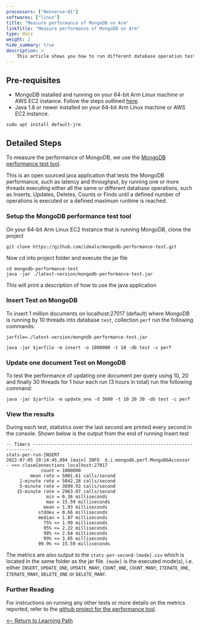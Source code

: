 ```yaml
---
processors: ["Neoverse-N1"]
softwares: ["linux"]
title: "Measure performance of MongoDB on Arm"
linkTitle: "Measure performance of MongoDB on Arm"
type: docs
weight: 2
hide_summary: true
description: >
    This article shows you how to run different database operation tests and measure MongoDB performance, such as latency and throughput on your 64-bit Arm machine.
---
```


## Pre-requisites

* MongoDB installed and running on your 64-bit Arm Linux machine or AWS EC2 instance. Follow the steps outlined [here](/cloud/mongodb/mongodb).
* Java 1.8 or newer installed on your 64-bit Arm Linux machine or AWS EC2 instance.
```console
sudo apt install default-jre
```

## Detailed Steps

To measure the performance of MongoDB, we use the [MongoDB performance test tool](https://github.com/idealo/mongodb-performance-test).

This is an open sourced java application that tests the MongoDB performance, such as latency and throughput, by running one or more threads executing either all the same or different database operations, such as Inserts, Updates, Deletes, Counts or Finds until a defined number of operations is executed or a defined maximum runtime is reached.

### Setup the MongoDB performance test tool

On your 64-bit Arm Linux EC2 Instance that is running MongoDB, clone the project

```console
git clone https://github.com/idealo/mongodb-performance-test.git

```

Now cd into project folder and execute the jar file

```console
cd mongodb-performance-test
java -jar ./latest-version/mongodb-performance-test.jar

```
This will print a description of how to use the java application


### Insert Test on MongoDB

To insert 1 million documents on localhost:27017 (default) where MongoDB is running by 10 threads into database `test`, collection `perf` run the following commands:

```console
jarfile=./latest-version/mongodb-performance-test.jar

java -jar $jarfile -m insert -o 1000000 -t 10 -db test -c perf

```


### Update one document Test on MongoDB

To test the performance of updating one document per query using 10, 20 and finally 30 threads for 1 hour each run (3 hours in total) run the following command:

```console
java -jar $jarfile -m update_one -d 3600 -t 10 20 30 -db test -c perf
```

### View the results

During each test, statistics over the last second are printed every second in the console. Shown below is the output from the end of running Insert test

```
-- Timers ----------------------------------------------------------------------
stats-per-run-INSERT
2022-07-05 19:14:45,894 [main] INFO  d.i.mongodb.perf.MongoDbAccessor - <<< closeConnections localhost:27017
             count = 1000000
         mean rate = 5001.61 calls/second
     1-minute rate = 5042.28 calls/second
     5-minute rate = 3699.92 calls/second
    15-minute rate = 2963.07 calls/second
               min = 0.36 milliseconds
               max = 15.59 milliseconds
              mean = 1.93 milliseconds
            stddev = 0.66 milliseconds
            median = 1.87 milliseconds
              75% <= 1.99 milliseconds
              95% <= 2.22 milliseconds
              98% <= 2.64 milliseconds
              99% <= 3.85 milliseconds
            99.9% <= 15.59 milliseconds
```

The metrics are also output to the `stats-per-second-[mode].csv` which is located in the same folder as the jar file. `[mode]` is  the executed mode(s), i.e. either `INSERT`, `UPDATE_ONE`, `UPDATE_MANY`, `COUNT_ONE`, `COUNT_MANY`, `ITERATE_ONE`, `ITERATE_MANY`, `DELETE_ONE` or `DELETE_MANY`.

### Further Reading

For instructions on running any other tests or more details on the metrics reported, refer to the [github project for the performance tool](https://github.com/idealo/mongodb-performance-test#readme).

[<-- Return to Learning Path](/cloud/mongodb/#sections)
